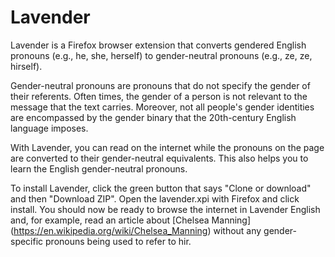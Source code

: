 # Lavender

Lavender is a Firefox browser extension that converts gendered English pronouns (e.g., he, she, herself) to gender-neutral pronouns (e.g., ze, ze, hirself).

Gender-neutral pronouns are pronouns that do not specify the gender of their referents. Often times, the gender of a person is not relevant to the message that the text carries. Moreover, not all people's gender identities are encompassed by the gender binary that the 20th-century English language imposes.

With Lavender, you can read on the internet while the pronouns on the page are converted to their gender-neutral equivalents. This also helps you to learn the English gender-neutral pronouns.

To install Lavender, click the green button that says "Clone or download" and then "Download ZIP". Open the lavender.xpi with Firefox and click install. You should now be ready to browse the internet in Lavender English and, for example, read an article about [Chelsea Manning] (https://en.wikipedia.org/wiki/Chelsea_Manning) without any gender-specific pronouns being used to refer to hir.
